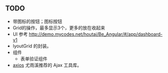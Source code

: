 ## TODO
* 带图标的按钮；图标按钮
* Grid的操作，最多显示3个，更多的放在收起来
* UI 参考 http://demo.mycodes.net/houtai/Be_Angular/#/app/dashboard-v1
* lyoutGrid 的封装。
* 组件
  * 表单验证组件
* [axios](https://github.com/mzabriskie/axios) 尤雨溪推荐的 Ajax 工具库。